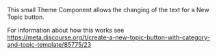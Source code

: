 This small Theme Component allows the changing of the text for a New Topic button.

For information about how this works see https://meta.discourse.org/t/create-a-new-topic-button-with-category-and-topic-template/85775/23
